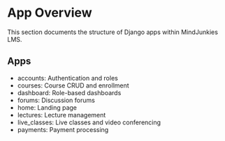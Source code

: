 # App Overview

This section documents the structure of Django apps within MindJunkies LMS.

## Apps
- accounts: Authentication and roles
- courses: Course CRUD and enrollment
- dashboard: Role-based dashboards
- forums: Discussion forums
- home: Landing page
- lectures: Lecture management
- live_classes: Live classes and video conferencing
- payments: Payment processing
